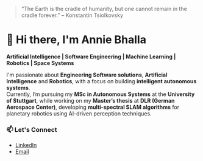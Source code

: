 > “The Earth is the cradle of humanity, but one cannot remain in the cradle forever.” – Konstantin Tsiolkovsky

# 👋 Hi there, I'm Annie Bhalla  
**Artificial Intelligence | Software Engineering | Machine Learning | Robotics | Space Systems**

I'm passionate about **Engineering Software solutions**, **Artificial Intelligence** and **Robotics**, with a focus on building **intelligent autonomous systems**.  
Currently, I’m pursuing my **MSc in Autonomous Systems** at the **University of Stuttgart**, while working on my **Master’s thesis** at **DLR (German Aerospace Center)**, developing **multi-spectral SLAM algorithms** for planetary robotics using AI-driven perception techniques.

### 📫 Let's Connect
- [LinkedIn](https://www.linkedin.com/in/anniebhalla)
- [Email](mailto:anniebhalla16@gmail.com)

